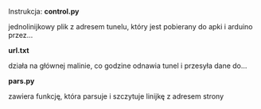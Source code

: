 <h>Instrukcja:</h>
<h><b>control.py</b> </h>
<p>jednolinijkowy plik z adresem tunelu, który jest pobierany do apki i arduino przez…</p>
<h><b>url.txt</b> </h>
<p>działa na głównej malinie, co godzine odnawia tunel i przesyła dane do…</p>
<h><b>pars.py</b> </h>
<p>zawiera funkcję, która parsuje i szczytuje linijkę z adresem strony</p>

